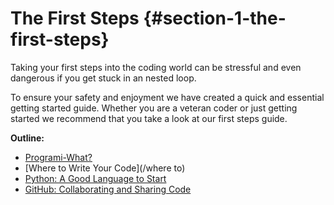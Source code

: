 # The First Steps {#section-1-the-first-steps}

Taking your first steps into the coding world can be stressful and even dangerous if you get stuck in an nested loop.

To ensure your safety and enjoyment we have created a quick and essential getting started guide. Whether you are a veteran coder or just getting started we recommend that you take a look at our first steps guide.

**Outline:**

* [Programi-What?](/section_1_the_first_steps/programi-what.md)
* [Where to Write Your Code](/where to)
* [Python: A Good Language to Start](/python)
* [GitHub: Collaborating and Sharing Code](/github)




